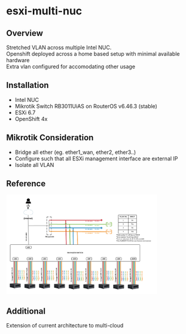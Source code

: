 # esxi-multi-nuc

## Overview

Stretched VLAN across multiple Intel NUC.   
Openshift deployed across a home based setup with minimal available hardware  
Extra vlan configured for accomodating other usage

## Installation
- Intel NUC
- Mikrotik Switch RB3011UiAS on RouterOS v6.46.3 (stable)
- ESXi 6.7
- OpenShift 4x

## Mikrotik Consideration
- Bridge all ether (eg. ether1_wan, ether2, ether3..)
- Configure such that all ESXi management interface are external IP
- Isolate all VLAN

## Reference  
<img src="images/diagram.png" width="80%" />

## Additional 
Extension of current architecture to multi-cloud 
